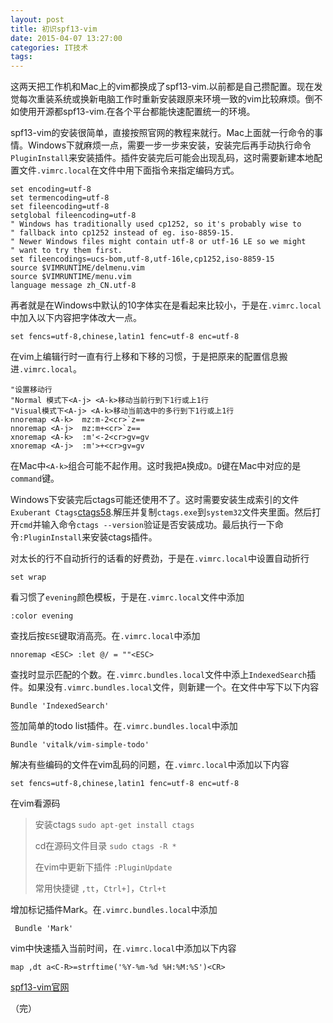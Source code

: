 ```yaml
---
layout: post
title: 初识spf13-vim
date: 2015-04-07 13:27:00
categories: IT技术
tags: 
---
```


这两天把工作机和Mac上的vim都换成了spf13-vim.以前都是自己攒配置。现在发觉每次重装系统或换新电脑工作时重新安装跟原来环境一致的vim比较麻烦。倒不如使用开源都spf13-vim.在各个平台都能快速配置统一的环境。

spf13-vim的安装很简单，直接按照官网的教程来就行。Mac上面就一行命令的事情。Windows下就麻烦一点，需要一步一步来安装，安装完后再手动执行命令`PluginInstall`来安装插件。插件安装完后可能会出现乱码，这时需要新建本地配置文件`.vimrc.local`在文件中用下面指令来指定编码方式。

```
set encoding=utf-8
set termencoding=utf-8
set fileencoding=utf-8
setglobal fileencoding=utf-8
" Windows has traditionally used cp1252, so it's probably wise to
" fallback into cp1252 instead of eg. iso-8859-15.
" Newer Windows files might contain utf-8 or utf-16 LE so we might
" want to try them first.
set fileencodings=ucs-bom,utf-8,utf-16le,cp1252,iso-8859-15
source $VIMRUNTIME/delmenu.vim
source $VIMRUNTIME/menu.vim
language message zh_CN.utf-8

```

再者就是在Windows中默认的10字体实在是看起来比较小，于是在`.vimrc.local`中加入以下内容把字体改大一点。

```
set fencs=utf-8,chinese,latin1 fenc=utf-8 enc=utf-8
```

在vim上编辑行时一直有行上移和下移的习惯，于是把原来的配置信息搬进`.vimrc.local`。

```
"设置移动行
"Normal 模式下<A-j> <A-k>移动当前行到下1行或上1行
"Visual模式下<A-j> <A-k>移动当前选中的多行到下1行或上1行
nnoremap <A-k>  mz:m-2<cr>`z==
nnoremap <A-j>  mz:m+<cr>`z==
xnoremap <A-k>  :m'<-2<cr>gv=gv
xnoremap <A-j>  :m'>+<cr>gv=gv
```

在Mac中`<A-k>`组合可能不起作用。这时我把`A`换成`D`。`D`键在Mac中对应的是`command`键。

Windows下安装完后ctags可能还使用不了。这时需要安装生成索引的文件`Exuberant Ctags`[ctags58](http://ctags.sourceforge.net/).解压并复制`ctags.exe`到`system32`文件夹里面。然后打开`cmd`并输入命令`ctags --version`验证是否安装成功。最后执行一下命令`:PluginInstall`来安装ctags插件。

对太长的行不自动折行的话看的好费劲，于是在`.vimrc.local`中设置自动折行

```
set wrap
```

看习惯了`evening`颜色模板，于是在`.vimrc.local`文件中添加

```
:color evening
```

查找后按`ESE`键取消高亮。在`.vimrc.local`中添加

```
nnoremap <ESC> :let @/ = ""<ESC>
```

查找时显示匹配的个数。在`.vimrc.bundles.local`文件中添上`IndexedSearch`插件。如果没有`.vimrc.bundles.local`文件，则新建一个。在文件中写下以下内容

```
Bundle 'IndexedSearch'
```

签加简单的todo list插件。在`.vimrc.bundles.local`中添加

```
Bundle 'vitalk/vim-simple-todo'
```

解决有些编码的文件在vim乱码的问题，在`.vimrc.local`中添加以下内容

```
set fencs=utf-8,chinese,latin1 fenc=utf-8 enc=utf-8
```

在vim看源码

> 安装ctags `sudo apt-get install ctags`
> 
> cd在源码文件目录 `sudo ctags -R *`
> 
> 在vim中更新下插件 `:PluginUpdate`
> 
> 常用快捷键 `,tt`，`Ctrl+]`，`Ctrl+t`

增加标记插件Mark。在`.vimrc.bundles.local`中添加

```
 Bundle 'Mark'
```

vim中快速插入当前时间，在`.vimrc.local`中添加以下内容
```
map ,dt a<C-R>=strftime('%Y-%m-%d %H:%M:%S')<CR>
```

[spf13-vim官网](https://github.com/spf13/spf13-vim)

（完）
